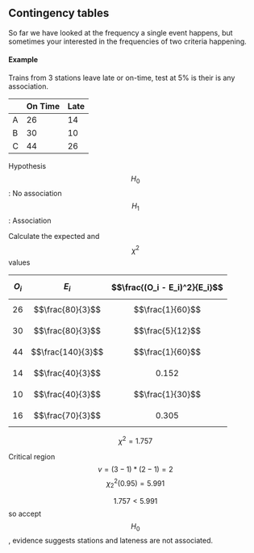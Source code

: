 ## Contingency tables
So far we have looked at the frequency a single event happens, but sometimes your interested in the frequencies of two criteria happening.

#### Example
Trains from 3 stations leave late or on-time, test at 5% is their is any association.

|   | On Time | Late |
| --- | --- | --- |
| A | 26 | 14 |
| B | 30 | 10 |
| C | 44 | 26 |

Hypothesis
$$H_0$$: No association
$$H_1$$: Association

Calculate the expected and $$\chi^2$$ values

| $$O_i$$ | $$E_i$$ | $$\frac{(O_i - E_i)^2}{E_i}$$ |
| --- | --- | --- |
| 26 | $$\frac{80}{3}$$ | $$\frac{1}{60}$$ |
| 30 | $$\frac{80}{3}$$ | $$\frac{5}{12}$$ |
| 44 | $$\frac{140}{3}$$ | $$\frac{1}{60}$$ |
| 14 | $$\frac{40}{3}$$ | $$0.152$$ |
| 10 | $$\frac{40}{3}$$ | $$\frac{1}{30}$$ |
| 16 | $$\frac{70}{3}$$ | $$0.305$$ |

$$
\chi^2 = 1.757
$$



Critical region
$$
v = (3-1)*(2-1) = 2
$$$$
\chi^2_2(0.95) = 5.991
$$

$$1.757 < 5.991$$ so accept $$H_0$$, evidence suggests stations and lateness are not associated.